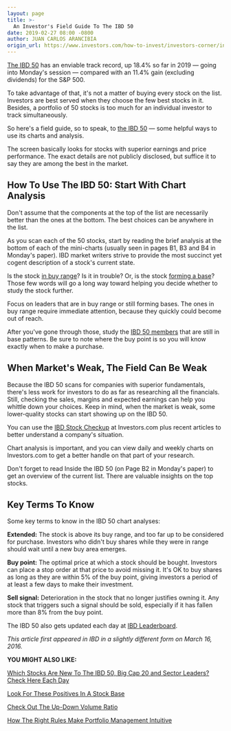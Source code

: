 ```yaml
---
layout: page
title: >-
  An Investor's Field Guide To The IBD 50
date: 2019-02-27 08:00 -0800
author: JUAN CARLOS ARANCIBIA
origin_url: https://www.investors.com/how-to-invest/investors-corner/investors-field-guide-to-the-ibd-50/
---
```


[The IBD 50](https://research.investors.com/stock-lists/ibd-50/) has an enviable track record, up 18.4% so far in 2019 — going into Monday's session — compared with an 11.4% gain (excluding dividends) for the S&P 500.

To take advantage of that, it's not a matter of buying every stock on the list. Investors are best served when they choose the few best stocks in it. Besides, a portfolio of 50 stocks is too much for an individual investor to track simultaneously.

So here's a field guide, so to speak, to [the IBD 50](https://research.investors.com/stock-lists/ibd-50/) — some helpful ways to use its charts and analysis.

The screen basically looks for stocks with superior earnings and price performance. The exact details are not publicly disclosed, but suffice it to say they are among the best in the market.

## How To Use The IBD 50: Start With Chart Analysis

Don't assume that the components at the top of the list are necessarily better than the ones at the bottom. The best choices can be anywhere in the list.

As you scan each of the 50 stocks, start by reading the brief analysis at the bottom of each of the mini-charts (usually seen in pages B1, B3 and B4 in Monday's paper). IBD market writers strive to provide the most succinct yet cogent description of a stock's current state.

Is the stock [in buy range](https://www.investors.com/how-to-invest/investors-corner/nvidia-buy-range/)? Is it in trouble? Or, is the stock [forming a base](https://www.investors.com/how-to-invest/investors-corner/how-to-trade-stocks-base-stock-charts/)? Those few words will go a long way toward helping you decide whether to study the stock further.

Focus on leaders that are in buy range or still forming bases. The ones in buy range require immediate attention, because they quickly could become out of reach.

After you've gone through those, study the [IBD 50 members](https://research.investors.com/stock-lists/ibd-50/) that are still in base patterns. Be sure to note where the buy point is so you will know exactly when to make a purchase.

## When Market's Weak, The Field Can Be Weak

Because the IBD 50 scans for companies with superior fundamentals, there's less work for investors to do as far as researching all the financials. Still, checking the sales, margins and expected earnings can help you whittle down your choices. Keep in mind, when the market is weak, some lower-quality stocks can start showing up on the IBD 50.

You can use the [IBD Stock Checkup](http://research.investors.com/stock-checkup/) at Investors.com plus recent articles to better understand a company's situation.

Chart analysis is important, and you can view daily and weekly charts on Investors.com to get a better handle on that part of your research.

Don't forget to read Inside the IBD 50 (on Page B2 in Monday's paper) to get an overview of the current list. There are valuable insights on the top stocks.

## Key Terms To Know

Some key terms to know in the IBD 50 chart analyses:

**Extended:** The stock is above its buy range, and too far up to be considered for purchase. Investors who didn't buy shares while they were in range should wait until a new buy area emerges.

**Buy point:** The optimal price at which a stock should be bought. Investors can place a stop order at that price to avoid missing it. It's OK to buy shares as long as they are within 5% of the buy point, giving investors a period of at least a few days to make their investment.

**Sell signal:** Deterioration in the stock that no longer justifies owning it. Any stock that triggers such a signal should be sold, especially if it has fallen more than 8% from the buy point.

The IBD 50 also gets updated each day at [IBD Leaderboard](http://leaderboard.investors.com/ibd50/fulllist/).

_This article first appeared in IBD in a slightly different form on March 16, 2016._

**YOU MIGHT ALSO LIKE:**

[Which Stocks Are New To The IBD 50, Big Cap 20 and Sector Leaders? Check Here Each Day](https://www.investors.com/stock-lists/best-growth-stocks-buy-watch-ibd-stock-lists/)

[Look For These Positives In A Stock Base](https://www.investors.com/how-to-invest/investors-corner/how-to-trade-growth-stocks-positive-elements-of-a-base/)

[Check Out The Up-Down Volume Ratio](https://www.investors.com/how-to-invest/investors-corner/why-a-strong-updown-volume-ratio-is-key-to-success-for-stocks-even-ipos/)

[How The Right Rules Make Portfolio Management Intuitive](https://www.investors.com/how-to-invest/investors-corner/how-to-invest-in-stocks-rules-portfolio-management-intuitive/)
